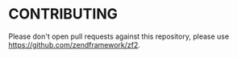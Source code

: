 # CONTRIBUTING

Please don't open pull requests against this repository, please use https://github.com/zendframework/zf2.
